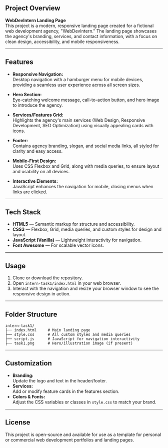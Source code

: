 ## Project Overview

**WebDevIntern Landing Page**  
This project is a modern, responsive landing page created for a fictional web development agency, "WebDevIntern." The landing page showcases the agency's branding, services, and contact information, with a focus on clean design, accessibility, and mobile responsiveness.

---

## Features

- **Responsive Navigation:**  
  Desktop navigation with a hamburger menu for mobile devices, providing a seamless user experience across all screen sizes.

- **Hero Section:**  
  Eye-catching welcome message, call-to-action button, and hero image to introduce the agency.

- **Services/Features Grid:**  
  Highlights the agency's main services (Web Design, Responsive Development, SEO Optimization) using visually appealing cards with icons.

- **Footer:**  
  Contains agency branding, slogan, and social media links, all styled for clarity and easy access.

- **Mobile-First Design:**  
  Uses CSS Flexbox and Grid, along with media queries, to ensure layout and usability on all devices.

- **Interactive Elements:**  
  JavaScript enhances the navigation for mobile, closing menus when links are clicked.

---

## Tech Stack

- **HTML5** — Semantic markup for structure and accessibility.
- **CSS3** — Flexbox, Grid, media queries, and custom styles for design and layout.
- **JavaScript (Vanilla)** — Lightweight interactivity for navigation.
- **Font Awesome** — For scalable vector icons.

---

## Usage

1. Clone or download the repository.
2. Open `intern-task1/index.html` in your web browser.
3. Interact with the navigation and resize your browser window to see the responsive design in action.

---

## Folder Structure

```
intern-task1/
├── index.html     # Main landing page
├── style.css      # All custom styles and media queries
├── script.js      # JavaScript for navigation interactivity
├── task1.png      # Hero/illustration image (if present)
```

---

## Customization

- **Branding:**  
  Update the logo and text in the header/footer.
- **Services:**  
  Add or modify feature cards in the features section.
- **Colors & Fonts:**  
  Adjust the CSS variables or classes in `style.css` to match your brand.

---

## License

This project is open-source and available for use as a template for personal or commercial web development portfolios and landing pages.
